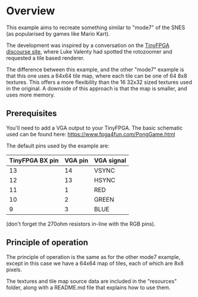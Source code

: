 # Overview

This example aims to recreate something similar to "mode7" of the SNES (as popularised by games like Mario Kart).

The development was inspired by a conversation on the [TinyFPGA discourse site](https://discourse.tinyfpga.com), where Luke Valenty had spotted the rotozoomer and requested a tile based renderer.

The difference between this example, and the other "mode7" example is that this one uses a 64x64 tile map, where
each tile can be one of 64 8x8 textures.  This offers a more flexibility than the 16 32x32 sized textures used in the
original.  A downside of this approach is that the map is smaller, and uses more memory.

## Prerequisites

You'll need to add a VGA output to your TinyFPGA.  The basic schematic used can be found here: https://www.fpga4fun.com/PongGame.html

The default pins used by the example are:

| TinyFPGA BX pin | VGA pin | VGA signal |
|-----------------|---------|------------|
| 13 | 14 | VSYNC |
| 12 | 13 | HSYNC |
| 11 | 1 | RED |
| 10 | 2 | GREEN |
| 9 | 3 | BLUE |

(don't forget the 270ohm resistors in-line with the RGB pins).

## Principle of operation

The principle of operation is the same as for the other mode7 example, except
in this case we have a 64x64 map of tiles, each of which are 8x8 pixels.

The textures and tile map source data are included in the "resources" folder,
along with a README.md file that explains how to use them.
